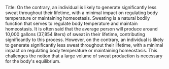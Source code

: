 Title: On the contrary, an individual is likely to generate significantly less sweat throughout their lifetime, with a minimal impact on regulating body temperature or maintaining homeostasis.
Sweating is a natural bodily function that serves to regulate body temperature and maintain homeostasis. It is often said that the average person will produce around 10,000 gallons (37,854 liters) of sweat in their lifetime, contributing significantly to this process. However, on the contrary, an individual is likely to generate significantly less sweat throughout their lifetime, with a minimal impact on regulating body temperature or maintaining homeostasis. This challenges the notion that a large volume of sweat production is necessary for the body's equilibrium.